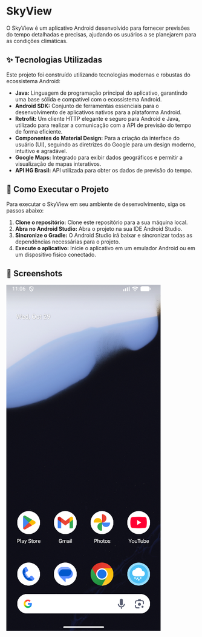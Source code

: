 # SkyView

O SkyView é um aplicativo Android desenvolvido para fornecer previsões do tempo detalhadas e precisas, ajudando os usuários a se planejarem para as condições climáticas.

## ✨ Tecnologias Utilizadas

Este projeto foi construído utilizando tecnologias modernas e robustas do ecossistema Android:

*   **Java:** Linguagem de programação principal do aplicativo, garantindo uma base sólida e compatível com o ecossistema Android.
*   **Android SDK:** Conjunto de ferramentas essenciais para o desenvolvimento de aplicativos nativos para a plataforma Android.
*   **Retrofit:** Um cliente HTTP elegante e seguro para Android e Java, utilizado para realizar a comunicação com a API de previsão do tempo de forma eficiente.
*   **Componentes do Material Design:** Para a criação da interface do usuário (UI), seguindo as diretrizes do Google para um design moderno, intuitivo e agradável.
*   **Google Maps:** Integrado para exibir dados geográficos e permitir a visualização de mapas interativos.
*   **API HG Brasil:** API utilizada para obter os dados de previsão do tempo.

## 🚀 Como Executar o Projeto

Para executar o SkyView em seu ambiente de desenvolvimento, siga os passos abaixo:

1.  **Clone o repositório:** Clone este repositório para a sua máquina local.
2.  **Abra no Android Studio:** Abra o projeto na sua IDE Android Studio.
3.  **Sincronize o Gradle:** O Android Studio irá baixar e sincronizar todas as dependências necessárias para o projeto.
4.  **Execute o aplicativo:** Inicie o aplicativo em um emulador Android ou em um dispositivo físico conectado.

## 📸 Screenshots

![Icone do App](./screenshots/icone.png)



